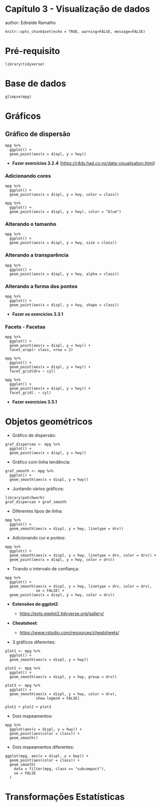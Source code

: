 
# Capítulo 3 - Visualização de dados
author: Edneide Ramalho



```{r setup, include=FALSE}
knitr::opts_chunk$set(echo = TRUE, warning=FALSE, message=FALSE)
```

# Pré-requisito

```{r pacotes, warning=FALSE, message=FALSE}
library(tidyverse)
```

# Base de dados

```{r base de dados}
glimpse(mpg)
```

# Gráficos

## Gráfico de dispersão

```{r grafico de dispersão}
mpg %>% 
  ggplot() +
  geom_point(aes(x = displ, y = hwy))
```

-   **Fazer exercícios 3.2.4** (<https://r4ds.had.co.nz/data-visualisation.html>)

### Adicionando cores

```{r grafico de dispersão colorido}
mpg %>% 
  ggplot() +
  geom_point(aes(x = displ, y = hwy, color = class))
```

```{r}
mpg %>% 
  ggplot() +
  geom_point(aes(x = displ, y = hwy), color = "blue")
```

### Alterando o tamanho

```{r}
mpg %>% 
  ggplot() + 
  geom_point(aes(x = displ, y = hwy, size = class))
```

### Alterando a transparência

```{r}
mpg %>% 
  ggplot() +
  geom_point(aes(x = displ, y = hwy, alpha = class))
```

### Alterando a forma dos pontos

```{r}
mpg %>% 
  ggplot() +
  geom_point(aes(x = displ, y = hwy, shape = class))
```

-   **Fazer os exercícios 3.3.1**

### Facets - Facetas

```{r}
mpg %>% 
  ggplot() +
  geom_point(aes(x = displ, y = hwy)) +
  facet_wrap(~ class, nrow = 2)
```

```{r}
mpg %>% 
  ggplot() +
  geom_point(aes(x = displ, y = hwy)) +
  facet_grid(drv ~ cyl)
```

```{r}
mpg %>% 
  ggplot() +
  geom_point(aes(x = displ, y = hwy)) +
  facet_grid(. ~ cyl)
```

-   **Fazer exercícios 3.5.1**

# Objetos geométricos

-   Gráfico de dispersão:

```{r}
graf_dispersao <- mpg %>% 
  ggplot() +
  geom_point(aes(x = displ, y = hwy))
```

-   Gráfico com linha tendência:

```{r}
graf_smooth <- mpg %>% 
  ggplot() +
  geom_smooth(aes(x = displ, y = hwy))
```

-   Juntando vários gráficos:

```{r}
library(patchwork)
graf_dispersao + graf_smooth
```

-   Diferentes tipos de linha:

```{r}
mpg %>% 
  ggplot() +
  geom_smooth(aes(x = displ, y = hwy, linetype = drv))
```

-   Adicionando cor e pontos:

```{r}
mpg %>% 
  ggplot() +
  geom_smooth(aes(x = displ, y = hwy, linetype = drv, color = drv)) +
  geom_point(aes(x = displ, y = hwy, color = drv))
```

-   Tirando o intervalo de confiança:

```{r}
mpg %>% 
  ggplot() +
  geom_smooth(aes(x = displ, y = hwy, linetype = drv, color = drv),
              se = FALSE) +
  geom_point(aes(x = displ, y = hwy, color = drv))
```

-   **Extensões do ggplot2**:

    -   <https://exts.ggplot2.tidyverse.org/gallery/>

-   **Cheatsheet**:

    -   <https://www.rstudio.com/resources/cheatsheets/>

-   3 gráficos diferentes:

```{r}
plot1 <- mpg %>% 
  ggplot() + 
  geom_smooth(aes(x = displ, y = hwy))

plot2 <- mpg %>% 
  ggplot() + 
  geom_smooth(aes(x = displ, y = hwy, group = drv))

plot3 <- mpg %>% 
  ggplot() + 
  geom_smooth(aes(x = displ, y = hwy, color = drv),
              show.legend = FALSE)

plot1 + plot2 + plot3
```

-   Dois mapeamentos:

```{r}
mpg %>% 
  ggplot(aes(x = displ, y = hwy)) +
  geom_point(aes(color = class)) +
  geom_smooth()
```

-   Dois mapeamentos diferentes:

```{r}
ggplot(mpg, aes(x = displ, y = hwy)) +
  geom_point(aes(color = class)) +
  geom_smooth(
    data = filter(mpg, class == "subcompact"),
    se = FALSE
  )
```

# Transformações Estatísticas

